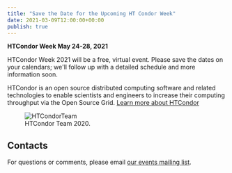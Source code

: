 ```yaml
---
title: "Save the Date for the Upcoming HT Condor Week"
date: 2021-03-09T12:00:00+00:00
publish: true
--- 
```

**HTCondor Week May 24-28, 2021**

HTCondor Week 2021 will be a free, virtual event. Please save the dates on your calendars; we'll follow up with a detailed schedule and more information soon. 

HTCondor is an open source distributed computing software and related technologies to enable scientists and engineers to increase their computing throughput via the Open Source Grid. [Learn more about HTCondor](https://research.cs.wisc.edu/htcondor/)

<figure class="figure">
  <img src="{{site.baseurl}}/assets/images/team-2020.jpg" class="figure-img img-fluid rounded" alt="HTCondorTeam">
  <figcaption class="figure-caption">HTCondor Team 2020.</figcaption>
</figure>

## Contacts

For questions or comments, please email
[our events mailing list](mailto:events@opensciencegrid.org).
